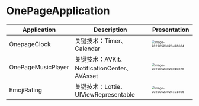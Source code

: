 # OnePageApplication

| Application        | Description                                  | Presentation                                                 |
| ------------------ | -------------------------------------------- | ------------------------------------------------------------ |
| OnepageClock       | 关键技术：Timer、Calendar                    | <img src="/Users/wenzhuo/Library/Application Support/typora-user-images/image-20220523023428604.png" alt="image-20220523023428604" style="zoom:50%;" /> |
| OnePageMusicPlayer | 关键技术：AVKit、NotificationCenter、AVAsset | <img src="/Users/wenzhuo/Library/Application Support/typora-user-images/image-20220523024010876.png" alt="image-20220523024010876" style="zoom:50%;" /> |
| EmojiRating        | 关键技术：Lottie、UIViewRepresentable        | <img src="/Users/wenzhuo/Library/Application Support/typora-user-images/image-20220523024101896.png" alt="image-20220523024101896" style="zoom:50%;" /> |

